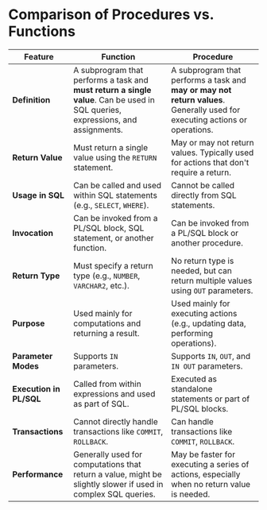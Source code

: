 
# Comparison of Procedures vs. Functions

| Feature               | Function                                    | Procedure                                     |
|-----------------------|---------------------------------------------|-----------------------------------------------|
| **Definition**         | A subprogram that performs a task and **must return a single value**. Can be used in SQL queries, expressions, and assignments. | A subprogram that performs a task and **may or may not return values**. Generally used for executing actions or operations. |
| **Return Value**       | Must return a single value using the `RETURN` statement. | May or may not return values. Typically used for actions that don't require a return. |
| **Usage in SQL**       | Can be called and used within SQL statements (e.g., `SELECT`, `WHERE`). | Cannot be called directly from SQL statements. |
| **Invocation**         | Can be invoked from a PL/SQL block, SQL statement, or another function. | Can be invoked from a PL/SQL block or another procedure. |
| **Return Type**        | Must specify a return type (e.g., `NUMBER`, `VARCHAR2`, etc.). | No return type is needed, but can return multiple values using `OUT` parameters. |
| **Purpose**            | Used mainly for computations and returning a result. | Used mainly for executing actions (e.g., updating data, performing operations). |
| **Parameter Modes**    | Supports `IN` parameters. | Supports `IN`, `OUT`, and `IN OUT` parameters. |
| **Execution in PL/SQL**| Called from within expressions and used as part of SQL. | Executed as standalone statements or part of PL/SQL blocks. |
| **Transactions**       | Cannot directly handle transactions like `COMMIT`, `ROLLBACK`. | Can handle transactions like `COMMIT`, `ROLLBACK`. |
| **Performance**        | Generally used for computations that return a value, might be slightly slower if used in complex SQL queries. | May be faster for executing a series of actions, especially when no return value is needed. |
